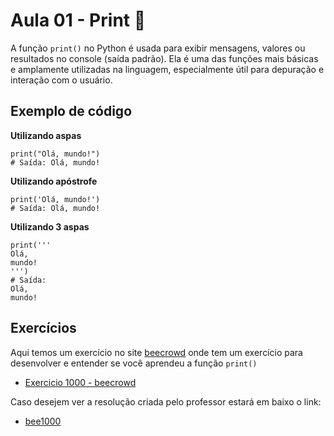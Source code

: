 # Aula 01 - Print 📝

A função `print()` no Python é usada para exibir mensagens, valores ou resultados no console (saída padrão). Ela é uma das funções mais básicas e amplamente utilizadas na linguagem, especialmente útil para depuração e interação com o usuário.


## Exemplo de código 

**Utilizando aspas**

```
print("Olá, mundo!")
# Saída: Olá, mundo!
```

**Utilizando apóstrofe**

```
print('Olá, mundo!')
# Saída: Olá, mundo!
```

**Utilizando 3 aspas**

```
print('''
Olá, 
mundo!
''')
# Saída: 
Olá, 
mundo!

```


## Exercícios

Aqui temos um exercício no site [beecrowd](https://judge.beecrowd.com/pt) onde tem um exercício para desenvolver e entender se você aprendeu a função `print()`

- [Exercicio 1000 - beecrowd](https://judge.beecrowd.com/pt/problems/view/1000)

Caso desejem ver a resolução criada pelo professor estará em baixo o link:

- [bee1000](https://github.com/carlosvinicius-ai/python-senai/blob/main/Aula01-Print/bee1000.py)
